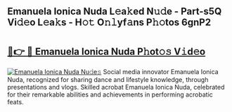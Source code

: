 ## Emanuela Ionica Nuda L𝚎a𝚔ed N𝚞𝚍e - Part-s5Q Vi𝚍𝚎o L𝚎a𝚔s - H𝚘𝚝 O𝚗𝚕yf𝚊ns P𝚑𝚘tos 6gnP2

# <h2><a href="http://kf5edh.oniu.top/?m=Emanuela+Ionica+Nuda">🔗👉 🔴 Emanuela Ionica Nuda P𝚑ot𝚘𝚜 V𝚒d𝚎o</a></h2>

[![Emanuela Ionica Nuda Nu𝚍e𝚜](https://i.imgur.com/0qMVB7G.gif)](http://kf5edh.oniu.top/?m=Emanuela+Ionica+Nuda)
Social media innovator Emanuela Ionica Nuda, recognized for sharing dance and lifestyle knowledge, through presentations and vlogs. Skilled acrobat Emanuela Ionica Nuda, celebrated for their remarkable abilities and achievements in performing acrobatic feats.  
